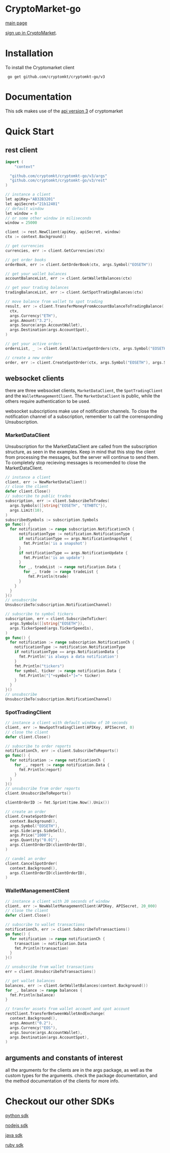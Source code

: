 # CryptoMarket-go

[main page](https://www.cryptomkt.com/)

[sign up in CryptoMarket](https://www.cryptomkt.com/account/register).

# Installation

To install the Cryptomarket client

```
 go get github.com/cryptomkt/cryptomkt-go/v3
```

# Documentation

This sdk makes use of the [api version 3](https://api.exchange.cryptomkt.com/#about-cryptomarket-api) of cryptomarket

# Quick Start

## rest client

```go
import (
	"context"

  "github.com/cryptomkt/cryptomkt-go/v3/args"
  "github.com/cryptomkt/cryptomkt-go/v3/rest"
)

// instance a client
let apiKey="AB32B3201"
let apiSecret="21b12401"
// default window
let window = 0
// or some other window in miliseconds
window = 25000

client := rest.NewClient(apiKey, apiSecret, window)
ctx := context.Background()

// get currencies
currencies, err := client.GetCurrencies(ctx)

// get order books
orderBook, err := client.GetOrderBook(ctx, args.Symbol("EOSETH"))

// get your wallet balances
accountBalanceList, err := client.GetWalletBalances(ctx)

// get your trading balances
tradingBalanceList, err := client.GetSpotTradingBalances(ctx)

// move balance from wallet to spot trading
result, err := client.TransferMoneyFromAccountBalanceToTradingBalance(
  ctx,
  args.Currency("ETH"),
  args.Amount("3.2"),
  args.Source(args.AccountWallet),
  args.Destination(args.AccountSpot),
)

// get your active orders
ordersList, _ := client.GetAllActiveSpotOrders(ctx, args.Symbol("EOSETH"))

// create a new order
order, err := client.CreateSpotOrder(ctx, args.Symbol("EOSETH"), args.Side(args.SideTypeBuy), args.Quantity("10"), args.Price("10"))
```

## websocket clients

there are three websocket clients, `MarketDataClient`, the `SpotTradingClient` and the `WalletManagementClient`. The `MarketDataClient` is public, while the others require authentication to be used.

websocket subscriptions make use of notification channels. To close the notification channel of a subscription, remember to call the corrensponding Unsubscription.

### MarketDataClient

Unsubscription for the MarketDataClient are called from the subscription structure, as seen in the examples. Keep in mind that this stop the client from processing the messages, but the server will continue to send them. To completely stop recieving messages is recomended to close the MarketDataClient.

```go
// instance a client
client, err := NewMarketDataClient()
// close the client
defer client.Close()
// subscribe to public trades
subscription, err := client.SubscribeToTrades(
  args.Symbols([]string{"EOSETH", "ETHBTC"}),
  args.Limit(10),
)
subscribedSymbols := subscription.Symbols
go func() {
  for notification := range subscription.NotificationCh {
      notificationType := notification.NotificationType
      if notificationType == args.NotificationSnapshot {
        fmt.Println('is a snapshot')
      }
      if notificationType == args.NotificationUpdate {
        fmt.Println('is an update')
      }
      for _, tradeList := range notification.Data {
        for _, trade := range tradeList {
          fmt.Println(trade)
      }
    }
  }
}()
// unsubscribe
UnsubscribeTo(subscription.NotificationChannel)

// subscribe to symbol tickers
subscription, err = client.SubscribeToTicker(
  args.Symbols([]string{"EOSETH"}),
  args.TickerSpeed(args.TickerSpeed1s),
)
go func() {
  for notification := range subscription.NotificationCh {
    notificationType := notification.NotificationType
    if notificationType == args.NotificationData {
      fmt.Println('is always a data notification')
    }
    fmt.Println("tickers")
    for symbol, ticker := range notification.Data {
      fmt.Println("["+symbol+"]="+ ticker)
    }
  }
}()
// unsubscribe
UnsubscribeTo(subscription.NotificationChannel)
```

### SpotTradingClient

```go
// instance a client with default window of 10 seconds
client, err := NewSpotTradingClient(APIKey, APISecret, 0)
// close the client
defer client.Close()

// subscribe to order reports
notificationCh, err := client.SubscribeToReports()
go func() {
  for notification := range notificationCh {
    for _, report := range notification.Data {
      fmt.Println(report)
    }
  }
}()
// unsubscribe from order reports
client.UnsubscribeToReports()

clientOrderID := fmt.Sprint(time.Now().Unix())

// create an order
client.CreateSpotOrder(
  context.Background(),
  args.Symbol("EOSETH"),
  args.Side(args.SideSell),
  args.Price("1000"),
  args.Quantity("0.01"),
  args.ClientOrderID(clientOrderID),
)

// candel an order
client.CancelSpotOrder(
  context.Background(),
  args.ClientOrderID(clientOrderID),
)

```

### WalletManagementClient

```go
// instance a client with 20 seconds of window
client, err := NewWalletManagementClient(APIKey, APISecret, 20_000)
// close the client
defer client.Close()

// subscribe to wallet transactions
notificationCh, err := client.SubscribeToTransactions()
go func() {
  for notification := range notificationCh {
    transaction := notification.Data
    fmt.Println(transaction)
  }
}()

// unsubscribe from wallet transactions
err = client.UnsubscribeToTransactions()

// get wallet balances
balances, err := client.GetWalletBalances(context.Background())
for _, balance := range balances {
  fmt.Println(balance)
}

// transfer assets from wallet account and spot account
restClient.TransferBetweenWalletAndExchange(
  context.Background(),
  args.Amount("0.2"),
  args.Currency("EOS"),
  args.Source(args.AccountWallet),
  args.Destination(args.AccountSpot),
)
```

## arguments and constants of interest

all the arguments for the clients are in the args package, as well as the custom types for the arguments. check the package documentation, and the method documentation of the clients for more info.

# Checkout our other SDKs

[python sdk](https://github.com/cryptomkt/cryptomkt-python)

[nodejs sdk](https://github.com/cryptomkt/cryptomkt-node)

[java sdk](https://github.com/cryptomkt/cryptomkt-java)

[ruby sdk](https://github.com/cryptomkt/cryptomkt-ruby)
